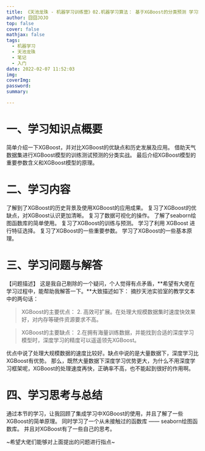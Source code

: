 ```yaml
---
title: 《天池龙珠 - 机器学习训练营》02.机器学习算法： 基于XGBoost的分类预测 学习笔记
author: 囧囧JOJO
top: false
cover: false
mathjax: false
tags:
  - 机器学习
  - 天池龙珠
  - 笔记
  - 入门
date: 2022-02-07 11:52:03
img:
coverImg:
password:
summary:

---
```

# 一、学习知识点概要
简单介绍一下XGBoost，并对比XGBoost的优缺点和历史发展及应用。
借助天气数据集进行XGBoost模型的训练测试预测的分类实战。
最后介绍XGBoost模型的重要参数含义和XGBoost模型的原理。


# 二、学习内容
了解到了XGBoost的历史背景及使用XGBoost的应用成果。
复习了XGBoost的优缺点，对XGBoost认识更加清晰。
复习了数据可视化的操作。
了解了seaborn绘图函数库的简单使用。
复习了XGBoost的训练与预测。
学习了利用 XGBoost 进行特征选择。
复习了XGBoost的一些重要参数。
学习了XGBoost的一些基本原理。

# 三、学习问题与解答
【问题描述】
这是我自己剔除的一个疑问，个人觉得有点矛盾，**希望有大佬在学习过程中，能帮助我解答一下。**大致描述如下：
摘抄天池实验室的教学文本中的两句话：

> XGBoost的主要优点：
> 2. 高效可扩展。在处理大规模数据集时速度快效果好，对内存等硬件资源要求不高。

> XGBoost的主要缺点：
> 2.在拥有海量训练数据，并能找到合适的深度学习模型时，深度学习的精度可以遥遥领先XGBoost。

优点中说了处理大规模数据的速度比较好。缺点中说的是大量数据下，深度学习比XGBoost有优势。
那么，既然大量数据下深度学习优势更大，为什么不用深度学习框架呢，XGBoost的处理速度再快，正确率不高，也不能起到很好的作用啊。

# 四、学习思考与总结
通过本节的学习，让我回顾了集成学习中XGBoost的使用，并且了解了一些XGBoost的简单原理。
同时学习了一个从未接触过的函数库 —— seaborn绘图函数库。
并且对XGBoost有了一些自己的思考。

~希望大佬们能够对上面提出的问题进行指点~
